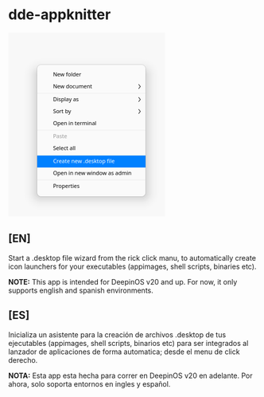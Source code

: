 # dde-appknitter

![immg.png](img.png)

## [EN]

Start a .desktop file wizard from the rick click manu, to automatically create icon launchers for your executables (appimages, shell scripts, binaries etc).

**NOTE:** This app is intended for DeepinOS v20 and up. For now, it only supports english and spanish environments.

## [ES]

Inicializa un asistente para la creación de archivos .desktop de tus ejecutables (appimages, shell scripts, binarios etc) para ser    integrados al lanzador de aplicaciones de forma automatica; desde el menu de click derecho.

**NOTA:**  Esta app esta hecha para correr en DeepinOS v20 en adelante. Por ahora, solo soporta entornos en ingles y español.
